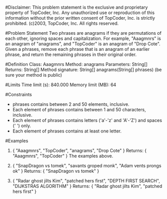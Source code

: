 #Disclaimer:
This problem statement is the exclusive and proprietary property of TopCoder, Inc. Any unauthorized use or reproduction of this information without the prior written consent of TopCoder, Inc. is strictly prohibited. (c)2003, TopCoder, Inc. All rights reserved.

#Problem Statement
Two phrases are anagrams if they are permutations of each other, ignoring spaces and capitalization. For example, "Aaagmnrs" is an anagram of "anagrams", and "TopCoder" is an anagram of "Drop Cote". Given a phrases, remove each phrase that is an anagram of an earlier phrase, and return the remaining phrases in their original order.

#Definition
Class: Aaagmnrs
Method: anagrams
Parameters: String[]
Returns: String[]
Method signature: String[] anagrams(String[] phrases)
(be sure your method is public)

#Limits
Time limit (s): 840.000
Memory limit (MB): 64

#Constraints
- phrases contains between 2 and 50 elements, inclusive.
- Each element of phrases contains between 1 and 50 characters, inclusive.
- Each element of phrases contains letters ('a'-'z' and 'A'-'Z') and spaces (' ') only.
- Each element of phrases contains at least one letter.

#Examples
1. { "Aaagmnrs", "TopCoder", "anagrams", "Drop Cote" }
Returns: { "Aaagmnrs", "TopCoder" }
The examples above.

2. { "SnapDragon vs tomek", "savants groped monk", "Adam vents prongs ok" }
Returns: { "SnapDragon vs tomek" }

3. { "Radar ghost jilts Kim", "patched hers first", "DEPTH FIRST SEARCH", "DIJKSTRAS ALGORITHM" }
Returns: { "Radar ghost jilts Kim", "patched hers first" }

